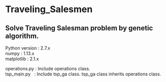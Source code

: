 # Traveling_Salesmen

## Solve Traveling Salesman problem by genetic algorithm.

Python version : 2.7.x  
numpy : 1.13.x  
matplotlib : 2.1.x  


operations.py : Include operations class.  
tsp_main.py   : Include tsp_ga class. tsp_ga class inherits operations class.
